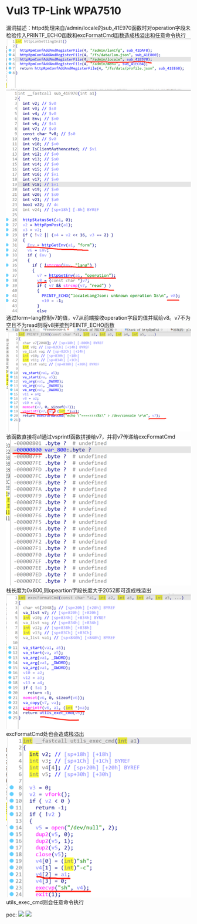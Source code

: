 # Vul3 TP-Link WPA7510
漏洞描述：httpd处理来自/admin/locale的sub_41E970函数时对operation字段未检验传入PRINTF_ECHO函数和excFormatCmd函数造成栈溢出和任意命令执行
![](Clipboard_2023-03-06-12-24-19.png)
![](Clipboard_2023-03-06-12-25-04.png)
通过form=lang控制v7的值，v7从前端接收operation字段的值并赋给v8。v7不为空且不为read则将v8拼接到PEINTF_ECHO函数
![](Clipboard_2023-03-06-12-30-04.png)
该函数直接将a1通过vsprintf函数拼接给v7，并将v7传递给excFormatCmd
![](Clipboard_2023-03-06-12-30-56.png)
栈长度为0x800,则opeartion字段长度大于2052即可造成栈溢出
![](Clipboard_2023-03-06-12-32-23.png)
excFormatCmd处也会造成栈溢出
![](Clipboard_2023-03-06-12-33-05.png)
utils_exec_cmd则会任意命令执行

poc:
![](@Clipboard_2023-03-06-12-34-08.png)
![](@Clipboard_2023-03-06-12-34-47.png)
